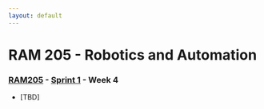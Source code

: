 ```yaml
---
layout: default
---
```


# RAM 205 - Robotics and Automation

### [RAM205](../../) - [Sprint 1](../) - Week 4

- [TBD]
